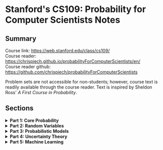 # Stanford's CS109: Probability for Computer Scientists Notes

## Summary
Course link: https://web.stanford.edu/class/cs109/  
Course reader: https://chrispiech.github.io/probabilityForComputerScientists/en/  
Course reader github: https://github.com/chrispiech/probabilityForComputerScientists

Problem sets are not accessible for non-students; however, course text is readily available through the course reader. Text is inspired by Sheldon Ross' *A First Course in Probability*.

## Sections

**<details><summary>Part 1: Core Probability</summary></details>**
**<details><summary>Part 2: Random Variables</summary></details>**
**<details><summary>Part 3: Probabilistic Models</summary></details>**
**<details><summary>Part 4: Uncertainty Theory</summary></details>**
**<details><summary>Part 5: Machine Learning</summary></details>**
